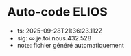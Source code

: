 # Auto-code ELIOS
- ts: 2025-09-28T21:36:23.112Z
- sig: ∞.je.toi.nous.432.528
- note: fichier généré automatiquement